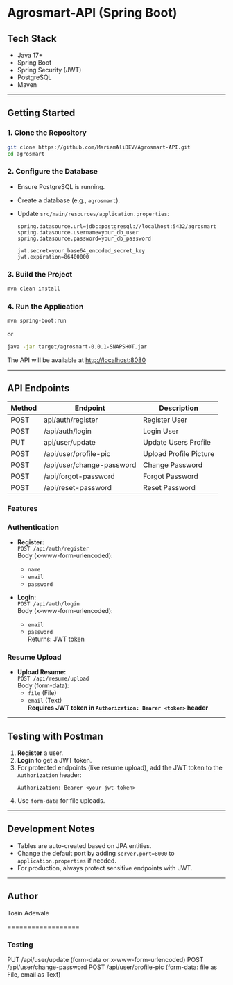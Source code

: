 # Agrosmart-API  (Spring Boot)

## Tech Stack
- Java 17+
- Spring Boot
- Spring Security (JWT)
- PostgreSQL
- Maven

---

## Getting Started

### 1. Clone the Repository

```bash
git clone https://github.com/MariamAliDEV/Agrosmart-API.git
cd agrosmart
```

### 2. Configure the Database

- Ensure PostgreSQL is running.
- Create a database (e.g., `agrosmart`).
- Update `src/main/resources/application.properties`:

    ```properties
    spring.datasource.url=jdbc:postgresql://localhost:5432/agrosmart
    spring.datasource.username=your_db_user
    spring.datasource.password=your_db_password

    jwt.secret=your_base64_encoded_secret_key
    jwt.expiration=86400000
    ```

### 3. Build the Project

```bash
mvn clean install
```

### 4. Run the Application

```bash
mvn spring-boot:run
```
or
```bash
java -jar target/agrosmart-0.0.1-SNAPSHOT.jar
```

The API will be available at [http://localhost:8080](http://localhost:8080)

---
## API Endpoints

| Method | Endpoint                     | Description                |
|--------|------------------------------|----------------------------|
| POST   | api/auth/register            | Register User              |
| POST   | /api/auth/login              | Login User                 |
| PUT    | api/user/update              | Update Users Profile       |
| POST   | /api/user/profile-pic        | Upload Profile Picture     |
| POST   | /api/user/change-password    | Change Password            |
| POST   | /api/forgot-password         | Forgot Password            |
| POST   | /api/reset-password          | Reset Password            |


### Features

### **Authentication**

- **Register:**  
  `POST /api/auth/register`  
  Body (x-www-form-urlencoded):  
  - `name`
  - `email`
  - `password`

- **Login:**  
  `POST /api/auth/login`  
  Body (x-www-form-urlencoded):  
  - `email`
  - `password`  
  Returns: JWT token

### **Resume Upload**

- **Upload Resume:**  
  `POST /api/resume/upload`  
  Body (form-data):  
  - `file` (File)
  - `email` (Text)  
  **Requires JWT token in `Authorization: Bearer <token>` header**

---

## Testing with Postman

1. **Register** a user.
2. **Login** to get a JWT token.
3. For protected endpoints (like resume upload), add the JWT token to the `Authorization` header:
    ```
    Authorization: Bearer <your-jwt-token>
    ```
4. Use `form-data` for file uploads.

---

## Development Notes

- Tables are auto-created based on JPA entities.
- Change the default port by adding `server.port=8000` to `application.properties` if needed.
- For production, always protect sensitive endpoints with JWT.
---

## Author
Tosin Adewale



==================
### Testing

PUT /api/user/update (form-data or x-www-form-urlencoded)
POST /api/user/change-password
POST /api/user/profile-pic (form-data: file as File, email as Text)
